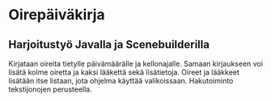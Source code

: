 # Oirepäiväkirja
## Harjoitustyö Javalla ja Scenebuilderilla

Kirjataan oireita tietylle päivämäärälle ja kellonajalle. 
Samaan kirjaukseen voi lisätä kolme oiretta ja kaksi lääkettä sekä lisätietoja.
Oireet ja lääkkeet lisätään itse listaan, jota ohjelma käyttää valikoissaan.
Hakutoiminto tekstijonojen perusteella.

